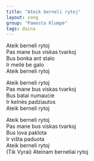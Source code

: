 ```yaml
---
title: "Ateik berneli rytoj"
layout: song  
group: "Pamesta Klumpė"
tags: daina  
---
```


Ateik berneli rytoj  
Pas mane bus viskas tvarkoj  
Bus bonka ant stalo  
Ir meilė be galo  
Ateik berneli rytoj  

Ateik berneli rytoj  
Pas mane bus viskas tvarkoj  
Bus batai numaucie  
Ir kelnės padziautos  
Ateik berneli rytoj  

Ateik berneli rytoj  
Pas mane bus viskas tvarkoj  
Bus lova paklota  
Ir višta paduota  
Ateik berneli rytoj  
(Tik Vyrai)
Ateinam berneliai rytoj  
